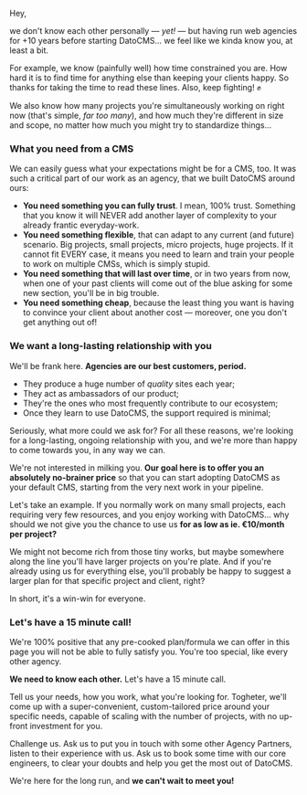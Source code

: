 Hey,

we don't know each other personally — _yet!_ — but having run web agencies for +10 years before starting DatoCMS... we feel like we kinda know you, at least a bit.

For example, we know (painfully well) how time constrained you are. How hard it is to find time for anything else than keeping your clients happy. So thanks for taking the time to read these lines. Also, keep fighting! ✊

We also know how many projects you're simultaneously working on right now (that's simple, _far too many_), and how much they're different in size and scope, no matter how much you might try to standardize things...

### What you need from a CMS

We can easily guess what your expectations might be for a CMS, too. It was such a critical part of our work as an agency, that we built DatoCMS around ours:

- **You need something you can fully trust**. I mean, 100% trust. Something that you know it will NEVER add another layer of complexity to your already frantic everyday-work.
- **You need something flexible**, that can adapt to any current (and future) scenario. Big projects, small projects, micro projects, huge projects. If it cannot fit EVERY case, it means you need to learn and train your people to work on multiple CMSs, which is simply stupid.
- **You need something that will last over time**, or in two years from now, when one of your past clients will come out of the blue asking for some new section, you'll be in big trouble.
- **You need something cheap**, because the least thing you want is having to convince your client about another cost — moreover, one you don't get anything out of!

### We want a long-lasting relationship with you

We'll be frank here. **Agencies are our best customers, period.**

- They produce a huge number of _quality_ sites each year;
- They act as ambassadors of our product;
- They're the ones who most frequently contribute to our ecosystem;
- Once they learn to use DatoCMS, the support required is minimal;

Seriously, what more could we ask for? For all these reasons, we're looking for a long-lasting, ongoing relationship with you, and we're more than happy to come towards you, in any way we can.

We're not interested in milking you. **Our goal here is to offer you an absolutely no-brainer price** so that you can start adopting DatoCMS as your default CMS, starting from the very next work in your pipeline.

Let's take an example. If you normally work on many small projects, each requiring very few resources, and you enjoy working with DatoCMS... why should we not give you the chance to use us **for as low as ie. €10/month per project?**

We might not become rich from those tiny works, but maybe somewhere along the line you'll have larger projects on you're plate. And if you're already using us for everything else, you'll probably be happy to suggest a larger plan for that specific project and client, right?

In short, it's a win-win for everyone.

### Let's have a 15 minute call!

We're 100% positive that any pre-cooked plan/formula we can offer in this page you will not be able to fully satisfy you. You're too special, like every other agency.

**We need to know each other.** Let's have a 15 minute call.

Tell us your needs, how you work, what you're looking for. Togheter, we'll come up with a super-convenient, custom-tailored price around your specific needs, capable of scaling with the number of projects, with no up-front investment for you.

Challenge us. Ask us to put you in touch with some other Agency Partners, listen to their experience with us. Ask us to book some time with our core engineers, to clear your doubts and help you get the most out of DatoCMS.

We're here for the long run, and **we can't wait to meet you!**
